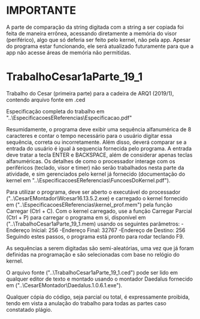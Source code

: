# IMPORTANTE
A parte de comparação da string digitada com a string a ser copiada foi feita de maneira errônea, acessando diretamente a memória do visor (periférico), algo que só deferia ser feito pelo kernel, não pela app.
Apesar do programa estar funcionando, ele será atualizado futuramente para que a app não acesse áreas de memória não permitidas.

# TrabalhoCesar1aParte_19_1
Trabalho do Cesar (primeira parte) para a cadeira de ARQ1 (2019/1), contendo arquivo fonte em .ced

Especificação completa do trabalho em "..\EspecificacoesEReferencias\Especificacao.pdf"

Resumidamente, o programa deve exibir uma sequência alfanumérica de 8 caracteres e contar o tempo necessário para o usuário digitar essa sequência, correta ou incorretamente. Além disso, deverá comparar se a entrada do usuário é igual à sequencia fornecida pelo programa. A entrada deve tratar a tecla ENTER e BACKSPACE, além de considerar apenas teclas alfanuméricas.
Os detalhes de como o processador interage com os periféricos (teclado, visor e timer) não serão trabalhados nesta parte da atividade, e sim gerenciados pelo kernel já fornecido (documentação do kernel em "..\EspecificacoesEReferencias\FuncoesDoKernel.pdf").

Para utilizar o programa, deve ser aberto o executável do processador ("..\CesarEMontador\Wcesar16.13.5.2.exe) e carregado o kernel fornecido em ("..\EspecificacoesEReferencias\kernel_prof.mem") pela função Carregar (Ctrl + C). Com o kernel carregado, use a função Carregar Parcial (Ctrl + P) para carregar o programa em si, disponível em ("..\TrabalhoCesar1aParte_19_1.mem) usando os seguintes parâmetros:
    -Endereço Inicial: 256
    -Endereço Final: 32767
    -Endereço de Destino: 256
Seguindo estes passos, o programa está pronto para rodar teclando F9.

As sequências a serem digitadas são semi-aleatórias, uma vez que já foram definidas na programação e são selecionadas com base no relógio do kernel.

O arquivo fonte ("..\TrabalhoCesar1aParte_19_1.ced") pode ser lido em qualquer editor de texto e montado usando o montador Daedalus fornecido em ("..\CesarEMontador\Daedalus.1.0.6.1.exe").

Qualquer cópia do código, seja parcial ou total, é expressamente proibida, tendo em vista a anulação do trabalho para todas as partes caso constatado plágio.